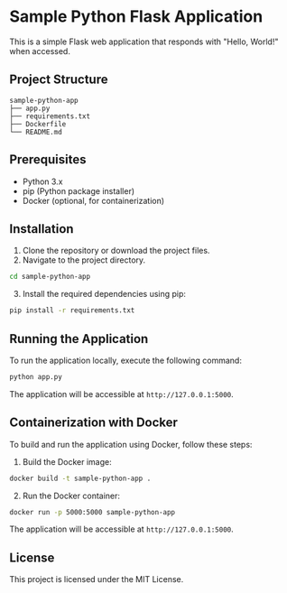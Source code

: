 # Sample Python Flask Application

This is a simple Flask web application that responds with "Hello, World!" when accessed.

## Project Structure

```
sample-python-app
├── app.py
├── requirements.txt
├── Dockerfile
└── README.md
```

## Prerequisites

- Python 3.x
- pip (Python package installer)
- Docker (optional, for containerization)

## Installation

1. Clone the repository or download the project files.
2. Navigate to the project directory.

```bash
cd sample-python-app
```

3. Install the required dependencies using pip:

```bash
pip install -r requirements.txt
```

## Running the Application

To run the application locally, execute the following command:

```bash
python app.py
```

The application will be accessible at `http://127.0.0.1:5000`.

## Containerization with Docker

To build and run the application using Docker, follow these steps:

1. Build the Docker image:

```bash
docker build -t sample-python-app .
```

2. Run the Docker container:

```bash
docker run -p 5000:5000 sample-python-app
```

The application will be accessible at `http://127.0.0.1:5000`.

## License

This project is licensed under the MIT License.